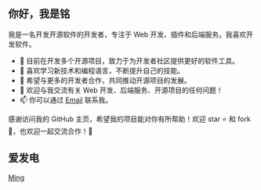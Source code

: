 ## 你好，我是铭

我是一名开发开源软件的开发者，专注于 Web 开发、插件和后端服务。我喜欢开发软件。

- 🔭 目前在开发多个开源项目，致力于为开发者社区提供更好的软件工具。
- 🌱 喜欢学习新技术和编程语言，不断提升自己的技能。
- 👯 希望与更多的开发者合作，共同推动开源项目的发展。
- 💬 欢迎与我交流有关 Web 开发、后端服务、开源项目的任何问题！
- 📫 你可以通过 [Email](jingming295@gmail.com) 联系我。

感谢访问我的 GitHub 主页，希望我的项目能对你有所帮助！欢迎 star ⭐ 和 fork 🍴，也欢迎一起交流合作！🙌

## 爱发电
[Ming](https://afdian.com/a/mingj)
